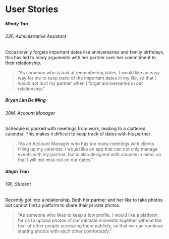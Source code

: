 # User Stories

##### Mindy Tan

###### *23F, Administrative Assistant*

Occasionally forgets important dates like anniversaries and family birthdays, this has led to many arguments with her partner over her commitment to their relationship.<br>

> "As someone who is bad at remembering dates, I would like an easy way for me to keep track of the important dates in my life, so that I would not hurt my partner when I forget anniversaries in our relationship."

##### Bryan Lim De Ming

###### *30M, Account Manager*

Schedule is packed with meetings from work, leading to a cluttered calendar. This makes it difficult to keep track of dates with his partner.<br>

> "As an Account Manager who has too many meetings with clients filling up my calendar, I would like an app that can not only manage events with my partner, but is also designed with couples in mind, so that I will not miss out on our dates."

##### Steph Tran

###### *19F, Student*

Recently got into a relationship. Both her partner and her like to take photos but cannot find a platform to share their private photos.<br>

> "As someone who likes to keep a low profile, I would like a platform for us to upload photos of our intimate moments together without the fear of other people accessing them publicly, so that we can continue sharing photos with each other comfortably."